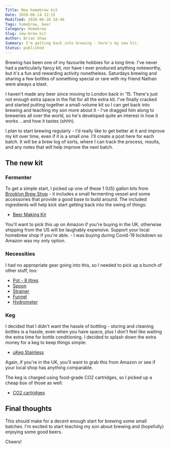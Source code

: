 ```yaml
---
Title: New homebrew kit
Date: 2020-06-14 12:15
Modified: 2020-06-28 18:46
Tags: homebrew, beer
Category: Homebrew
Slug: new-brew-kit
Author: Brian Shaw
Summary: I'm getting back into brewing - here's my new kit.
Status: published
---
```


Brewing has been one of my favourite hobbies for a long time.
I've never had a particularly fancy kit, nor have I ever produced anything noteworthy, but it's a fun and rewarding activity nonetheless.
Saturdays brewing and sharing a few bottles of something special or rare with my friend Nathan were always a blast.

I haven't made any beer since moving to London back in '15.
There's just not enough extra space in the flat for all the extra kit.
I've finally cracked and started putting together a small-volume kit so I can get back into brewing and teaching my son more about it - I've dragged him along to breweries all over the world, so he's developed quite an interest in how it works ...and how it tastes (shhh).

I _plan_ to start brewing regularly - I'd really like to get better at it and improve my kit over time, even if it is a small one.
I'll create a post here for each batch.
It will be a brew log of sorts, where I can track the process, results, and any notes that will help improve the next batch.

## The new kit

### Fermenter

To get a simple start, I picked up one of these 1 (US) gallon kits from [Brooklyn Brew Shop](https://brooklynbrewshop.com) - it includes a small fermenting vessel and some accessories that provide a good base to build around.
The included ingredients will help kick start getting back into the swing of things:

* [Beer Making Kit](https://brooklynbrewshop.com/collections/beer-making-kits/products/everyday-ipa-1-gal-kit)

You'll want to pick this up on Amazon if you're buying in the UK, otherwise shipping from the US will be laughably expensive.
Support your local homebrew shop if you're able. - I was buying during Covid-19 lockdown so Amazon was my only option.

### Necessities

I had no appropriate gear going into this, so I needed to pick up a bunch of other stuff, too:

* [Pot - 8 litres](https://www.amazon.co.uk/gp/product/B07KP8HDWS/ref=ppx_yo_dt_b_asin_title_o05_s01?ie=UTF8&psc=1)
* [Spoon](https://www.amazon.co.uk/gp/product/B004EEF3FA/ref=ppx_yo_dt_b_asin_title_o05_s01?ie=UTF8&psc=1)
* [Strainer](https://www.amazon.co.uk/gp/product/B00UPOVWEO/ref=ppx_yo_dt_b_asin_title_o05_s00?ie=UTF8&psc=1)
* [Funnel](https://www.amazon.co.uk/gp/product/B0001IWVPS/ref=ppx_yo_dt_b_asin_title_o05_s00?ie=UTF8&psc=1)
* [Hydrometer](https://www.amazon.co.uk/gp/product/B0722QYJSZ/ref=ppx_yo_dt_b_asin_title_o05_s00?ie=UTF8&psc=1)

### Keg

I decided that I didn't want the hassle of bottling - storing and cleaning bottles is a hassle, even when you have space, plus I don't feel like waiting the extra time for bottle conditioning.
I decided to splash down the extra money for a keg to keep things simple:

* [uKeg Stainless](https://www.growlerwerks.com/products/ukeg-128-pressurized-growler)

Again, if you're in the UK, you'll want to grab this from Amazon or see if your local shop has anything comparable.

The keg is charged using food-grade CO2 cartridges, so I picked up a cheap box of those as well:

* [CO2 cartridges](https://www.amazon.co.uk/gp/product/B00SV61MHA/ref=ppx_yo_dt_b_asin_title_o05_s02?ie=UTF8&psc=1)

## Final thoughts

This should make for a decent enough start for brewing some small batches.
I'm excited to start teaching my son about brewing and (hopefully) enjoying some good beers.

Cheers!
